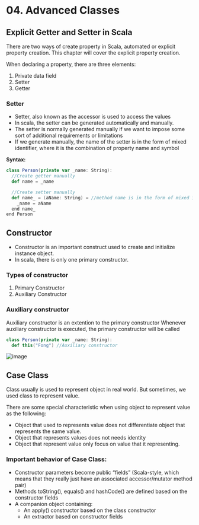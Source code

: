 # 04. Advanced Classes

## Explicit Getter and Setter in Scala
There are two ways of create property in Scala, automated or explicit property creation. This chapter will cover the explicit property creation.

When declaring a property, there are three elements:
1. Private data field
2. Setter
3. Getter

### Setter
- Setter, also known as the accessor is used to access the values
- In scala, the setter can be generated automatically and manually.
- The setter is normally generated manually if we want to impose some sort of additional requirements or limitations
- If we generate manually, the name of the setter is in the form of mixed identifier, where it is the combination of property name and symbol

**Syntax:**

```scala
class Person(private var _name: String):
  //Create getter manually
  def name = _name

  //Create setter manually
  def name_ = (aName: String) = //method name is in the form of mixed identifier
    _name = aName
  end name_
end Person
```

## Constructor
- Constructor is an important construct used to create and initialize instance object.
- In scala, there is only one primary constructor.

### Types of constructor
1. Primary Constructor
2. Auxiliary Constructor
   
### Auxiliary constructor
Auxiliary constructor is an extention to the primary constructor
Whenever auxiliary constructor is executed, the primary constructor will be called

```scala
class Person(private var _name: String):
  def this("Fong") //Auxiliary constructor
```

![image](https://github.com/user-attachments/assets/7846d8f6-1f9c-4751-8b80-938fceade2e9)

## Case Class
Class usually is used to represent object in real world. But sometimes, we used class to represent value. 

There are some special characteristic when using object to represent value as the following:
- Object that used to represents value does not differentiate object that represents the same value.
- Object that represents values does not needs identity
- Object that represent value only focus on value that it representing.

### Important behavior of Case Class:
- Constructor parameters become public “fields” (Scala-style, which means that they really just have an associated accessor/mutator method pair)
- Methods toString(), equals() and hashCode() are defined based on the constructor fields
- A companion object containing:
  - An apply() constructor based on the class constructor
  - An extractor based on constructor fields

